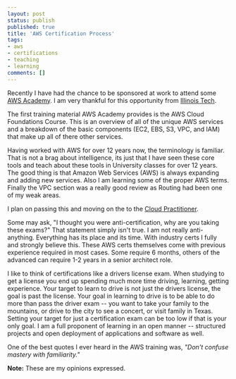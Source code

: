 ```yaml
---
layout: post
status: publish
published: true
title: 'AWS Certification Process'
tags: 
- aws
- certifications
- teaching
- learning
comments: []
---
```


Recently I have had the chance to be sponsored at work to attend some [AWS Academy](https://aws.amazon.com/training/awsacademy/ "AWS Academy Training webpage").  I am very thankful for this opportunity from [Illinois Tech](https://iit.edu "Illinois Tech web page").

The first training material AWS Academy provides is the AWS Cloud Foundations Course. This is an overview of all of the unique AWS services and a breakdown of the basic components (EC2, EBS, S3, VPC, and IAM) that make up all of there other services.

Having worked with AWS for over 12 years now, the terminology is familiar. That is not a brag about intelligence, its just that I have seen these core tools and teach about these tools in University classes for over 12 years. The good thing is that Amazon Web Services (AWS) is always expanding and adding new services. Also I am learning some of the proper AWS terms. Finally the VPC section was a really good review as Routing had been one of my weak areas.

I plan on passing this and moving on the to the [Cloud Practitioner](https://aws.amazon.com/certification/certified-cloud-practitioner/ "AWS Cloud Practitioner certification web page").

Some may ask, "I thought you were anti-certification, why are you taking these exams?" That statement simply isn't true. I am not really anti-anything. Everything has its place and its time. With industry certs I fully and strongly believe this. These AWS certs themselves come with previous experience required in most cases. Some require 6 months, others of the advanced can require 1-2 years in a senior architect role.

I like to think of certifications like a drivers license exam. When studying to get a license you end up spending much more time driving, learning, getting experience. Your target to learn to drive is not just the drivers license, the goal is past the license. Your goal in learning to drive is to be able to do more than pass the driver exam -- you want to take your family to the mountains, or drive to the city to see a concert, or visit family in Texas. Setting your target for just a certification exam can be too low if that is your only goal. I am a full proponent of learning in an open manner -- structured projects and open deployment of applications and software as well.

One of the best quotes I ever heard in the AWS training was, *"Don't confuse mastery with familiarity."*

**Note:** These are my opinions expressed.
